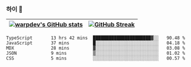 
### 하이 👋
[![warpdev's GitHub stats](https://github-readme-stats.vercel.app/api?username=warpdev&show_icons=true&theme=vue-dark)](#) |[![GitHub Streak](https://github-readme-streak-stats.herokuapp.com/?user=warpdev&theme=dark)](#)
--- | --- |
<!--START_SECTION:waka-->

```text
TypeScript       13 hrs 42 mins  ██████████████████████▓░░   90.48 %
JavaScript       37 mins         █░░░░░░░░░░░░░░░░░░░░░░░░   04.18 %
MDX              28 mins         ▓░░░░░░░░░░░░░░░░░░░░░░░░   03.08 %
JSON             9 mins          ▒░░░░░░░░░░░░░░░░░░░░░░░░   01.02 %
CSS              5 mins          ░░░░░░░░░░░░░░░░░░░░░░░░░   00.57 %
```

<!--END_SECTION:waka-->

<!--
**warpdev/warpdev** is a ✨ _special_ ✨ repository because its `README.md` (this file) appears on your GitHub profile.

Here are some ideas to get you started:

- 🔭 I’m currently working on ...
- 🌱 I’m currently learning ...
- 👯 I’m looking to collaborate on ...
- 🤔 I’m looking for help with ...
- 💬 Ask me about ...
- 📫 How to reach me: ...
- 😄 Pronouns: ...
- ⚡ Fun fact: ...
-->
